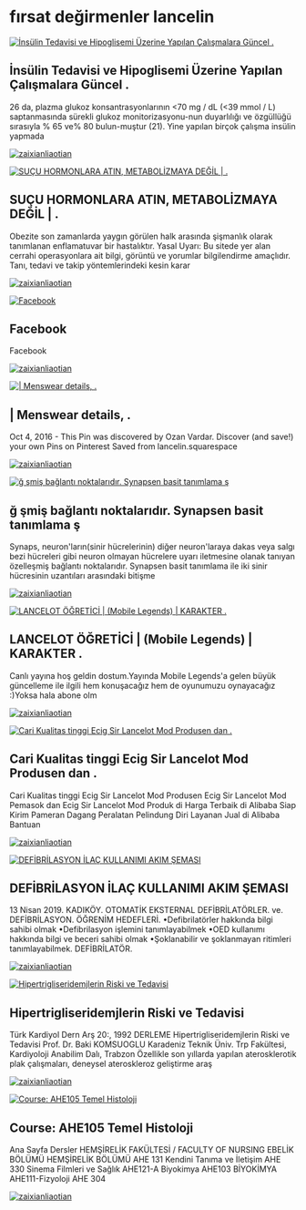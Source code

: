 # fırsat değirmenler lancelin
<a href="https://mnn.zoosnet.net/LR/Chatpre.aspx?id=MNN94995150&p=https://topgrinding.com/" target="_blank">![İnsülin Tedavisi ve Hipoglisemi Üzerine Yapılan Çalışmalara Güncel .](https://github.com/technlg/images/blob/main/16.jpg)</a>
## İnsülin Tedavisi ve Hipoglisemi Üzerine Yapılan Çalışmalara Güncel .
26 da, plazma glukoz konsantrasyonlarının <70 mg / dL (<39 mmol / L) saptanmasında sürekli glukoz monitorizasyonu-nun duyarlılığı ve özgüllüğü sırasıyla % 65 ve% 80 bulun-muştur (21). Yine yapılan birçok çalışma insülin yapmada
<a href="https://mnn.zoosnet.net/LR/Chatpre.aspx?id=MNN94995150&p=https://topgrinding.com/" target="_blank"><img src="https://github.com/technlg/images/raw/main/chat11.jpg" alt="zaixianliaotian"/></a><a href="//whatsapp.shibangsoft.com/WhatsApp.php" ><img src="https://github.com/technlg/images/raw/main/chat11.png" alt=""></a>
<a href="https://mnn.zoosnet.net/LR/Chatpre.aspx?id=MNN94995150&p=https://topgrinding.com/" target="_blank">![SUÇU HORMONLARA ATIN, METABOLİZMAYA DEĞİL | .](https://github.com/technlg/images/blob/main/8.jpg)</a>
## SUÇU HORMONLARA ATIN, METABOLİZMAYA DEĞİL | .
Obezite son zamanlarda yaygın görülen halk arasında şişmanlık olarak tanımlanan enflamatuvar bir hastalıktır. Yasal Uyarı: Bu sitede yer alan cerrahi operasyonlara ait bilgi, görüntü ve yorumlar bilgilendirme amaçlıdır. Tanı, tedavi ve takip yöntemlerindeki kesin karar 
<a href="https://mnn.zoosnet.net/LR/Chatpre.aspx?id=MNN94995150&p=https://topgrinding.com/" target="_blank"><img src="https://github.com/technlg/images/raw/main/chat11.jpg" alt="zaixianliaotian"/></a><a href="//whatsapp.shibangsoft.com/WhatsApp.php" ><img src="https://github.com/technlg/images/raw/main/chat11.png" alt=""></a>
<a href="https://mnn.zoosnet.net/LR/Chatpre.aspx?id=MNN94995150&p=https://topgrinding.com/" target="_blank">![Facebook](https://github.com/technlg/images/blob/main/40.jpg)</a>
## Facebook
Facebook
<a href="https://mnn.zoosnet.net/LR/Chatpre.aspx?id=MNN94995150&p=https://topgrinding.com/" target="_blank"><img src="https://github.com/technlg/images/raw/main/chat11.jpg" alt="zaixianliaotian"/></a><a href="//whatsapp.shibangsoft.com/WhatsApp.php" ><img src="https://github.com/technlg/images/raw/main/chat11.png" alt=""></a>
<a href="https://mnn.zoosnet.net/LR/Chatpre.aspx?id=MNN94995150&p=https://topgrinding.com/" target="_blank">![ | Menswear details, .](https://github.com/technlg/images/blob/main/14.jpg)</a>
##  | Menswear details, .
Oct 4, 2016 - This Pin was discovered by Ozan Vardar. Discover (and save!) your own Pins on Pinterest Saved from lancelin.squarespace
<a href="https://mnn.zoosnet.net/LR/Chatpre.aspx?id=MNN94995150&p=https://topgrinding.com/" target="_blank"><img src="https://github.com/technlg/images/raw/main/chat11.jpg" alt="zaixianliaotian"/></a><a href="//whatsapp.shibangsoft.com/WhatsApp.php" ><img src="https://github.com/technlg/images/raw/main/chat11.png" alt=""></a>
<a href="https://mnn.zoosnet.net/LR/Chatpre.aspx?id=MNN94995150&p=https://topgrinding.com/" target="_blank">![ğ şmiş bağlantı noktalarıdır. Synapsen basit tanımlama ş](https://github.com/technlg/images/blob/main/40.jpg)</a>
## ğ şmiş bağlantı noktalarıdır. Synapsen basit tanımlama ş
Synaps, neuron'ların(sinir hücrelerinin) diğer neuron'laraya dakas veya salgı bezi hücreleri gibi neuron olmayan hücrelere uyarı iletmesine olanak tanıyan özelleşmiş bağlantı noktalarıdır. Synapsen basit tanımlama ile iki sinir hücresinin uzantıları arasındaki bitişme
<a href="https://mnn.zoosnet.net/LR/Chatpre.aspx?id=MNN94995150&p=https://topgrinding.com/" target="_blank"><img src="https://github.com/technlg/images/raw/main/chat11.jpg" alt="zaixianliaotian"/></a><a href="//whatsapp.shibangsoft.com/WhatsApp.php" ><img src="https://github.com/technlg/images/raw/main/chat11.png" alt=""></a>
<a href="https://mnn.zoosnet.net/LR/Chatpre.aspx?id=MNN94995150&p=https://topgrinding.com/" target="_blank">![LANCELOT ÖĞRETİCİ | (Mobile Legends) | KARAKTER .](https://github.com/technlg/images/blob/main/1.jpg)</a>
## LANCELOT ÖĞRETİCİ | (Mobile Legends) | KARAKTER .
Canlı yayına hoş geldin dostum.Yayında Mobile Legends'a gelen büyük güncelleme ile ilgili hem konuşacağız hem de oyunumuzu oynayacağız :)Yoksa hala abone olm
<a href="https://mnn.zoosnet.net/LR/Chatpre.aspx?id=MNN94995150&p=https://topgrinding.com/" target="_blank"><img src="https://github.com/technlg/images/raw/main/chat11.jpg" alt="zaixianliaotian"/></a><a href="//whatsapp.shibangsoft.com/WhatsApp.php" ><img src="https://github.com/technlg/images/raw/main/chat11.png" alt=""></a>
<a href="https://mnn.zoosnet.net/LR/Chatpre.aspx?id=MNN94995150&p=https://topgrinding.com/" target="_blank">![Cari Kualitas tinggi Ecig Sir Lancelot Mod Produsen dan .](https://github.com/technlg/images/blob/main/63.jpg)</a>
## Cari Kualitas tinggi Ecig Sir Lancelot Mod Produsen dan .
Cari Kualitas tinggi Ecig Sir Lancelot Mod Produsen Ecig Sir Lancelot Mod Pemasok dan Ecig Sir Lancelot Mod Produk di Harga Terbaik di Alibaba Siap Kirim Pameran Dagang Peralatan Pelindung Diri Layanan Jual di Alibaba Bantuan
<a href="https://mnn.zoosnet.net/LR/Chatpre.aspx?id=MNN94995150&p=https://topgrinding.com/" target="_blank"><img src="https://github.com/technlg/images/raw/main/chat11.jpg" alt="zaixianliaotian"/></a><a href="//whatsapp.shibangsoft.com/WhatsApp.php" ><img src="https://github.com/technlg/images/raw/main/chat11.png" alt=""></a>
<a href="https://mnn.zoosnet.net/LR/Chatpre.aspx?id=MNN94995150&p=https://topgrinding.com/" target="_blank">![DEFİBRİLASYON İLAÇ KULLANIMI AKIM ŞEMASI](https://github.com/technlg/images/blob/main/18.jpg)</a>
## DEFİBRİLASYON İLAÇ KULLANIMI AKIM ŞEMASI
13 Nisan 2019. KADIKÖY. OTOMATİK EKSTERNAL DEFİBRİLATÖRLER. ve. DEFİBRİLASYON. ÖĞRENİM HEDEFLERİ. •Defibrilatörler hakkında bilgi sahibi olmak •Defibrilasyon işlemini tanımlayabilmek •OED kullanımı hakkında bilgi ve beceri sahibi olmak •Şoklanabilir ve şoklanmayan ritimleri tanımlayabilmek. DEFİBRİLATÖR.
<a href="https://mnn.zoosnet.net/LR/Chatpre.aspx?id=MNN94995150&p=https://topgrinding.com/" target="_blank"><img src="https://github.com/technlg/images/raw/main/chat11.jpg" alt="zaixianliaotian"/></a><a href="//whatsapp.shibangsoft.com/WhatsApp.php" ><img src="https://github.com/technlg/images/raw/main/chat11.png" alt=""></a>
<a href="https://mnn.zoosnet.net/LR/Chatpre.aspx?id=MNN94995150&p=https://topgrinding.com/" target="_blank">![Hipertrigliseridemjlerin Riski ve Tedavisi](https://github.com/technlg/images/blob/main/33.jpg)</a>
## Hipertrigliseridemjlerin Riski ve Tedavisi
Türk Kardiyol Dern Arş 20:, 1992 DERLEME Hipertrigliseridemjlerin Riski ve Tedavisi Prof. Dr. Baki KOMSUOGLU Karadeniz Teknik Üniv. Trp Fakültesi, Kardiyoloji Anabilim Dalı, Trabzon Özellikle son yıllarda yapılan aterosklerotik plak çalışmaları, deneysel ateroskleroz geliştirme araş 
<a href="https://mnn.zoosnet.net/LR/Chatpre.aspx?id=MNN94995150&p=https://topgrinding.com/" target="_blank"><img src="https://github.com/technlg/images/raw/main/chat11.jpg" alt="zaixianliaotian"/></a><a href="//whatsapp.shibangsoft.com/WhatsApp.php" ><img src="https://github.com/technlg/images/raw/main/chat11.png" alt=""></a>
<a href="https://mnn.zoosnet.net/LR/Chatpre.aspx?id=MNN94995150&p=https://topgrinding.com/" target="_blank">![Course: AHE105 Temel Histoloji](https://github.com/technlg/images/blob/main/26.jpg)</a>
## Course: AHE105 Temel Histoloji
Ana Sayfa Dersler HEMŞİRELİK FAKÜLTESİ / FACULTY OF NURSING EBELİK BÖLÜMÜ HEMŞİRELİK BÖLÜMÜ AHE 131 Kendini Tanıma ve İletişim AHE 330 Sinema Filmleri ve Sağlık AHE121-A Biyokimya AHE103 BİYOKİMYA AHE111-Fizyoloji AHE 304
<a href="https://mnn.zoosnet.net/LR/Chatpre.aspx?id=MNN94995150&p=https://topgrinding.com/" target="_blank"><img src="https://github.com/technlg/images/raw/main/chat11.jpg" alt="zaixianliaotian"/></a><a href="//whatsapp.shibangsoft.com/WhatsApp.php" ><img src="https://github.com/technlg/images/raw/main/chat11.png" alt=""></a>
